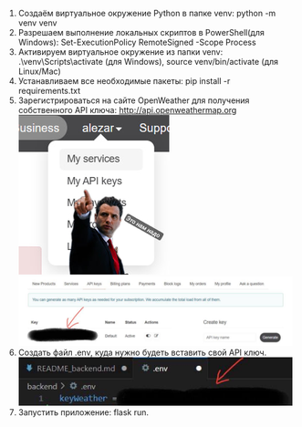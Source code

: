 1. Создаём виртуальное окружение Python в папке venv: python -m venv venv
2. Разрешаем выполнение локальных скриптов в PowerShell(для Windows): Set-ExecutionPolicy RemoteSigned -Scope Process
3. Активируем виртуальное окружение из папки venv: .\venv\Scripts\activate (для Windows), source venv/bin/activate (для Linux/Mac)
4. Устанавливаем все необходимые пакеты: pip install -r requirements.txt
5. Зарегистрироваться на сайте OpenWeather для получения собственного API ключа: http://api.openweathermap.org
![alt text](sources/findapi.png)
![alt text](sources/copykey.png)
6. Создать файл .env, куда нужно будеть вставить свой API ключ.
![alt text](sources/insertkey.png)
7. Запустить приложение: flask run.